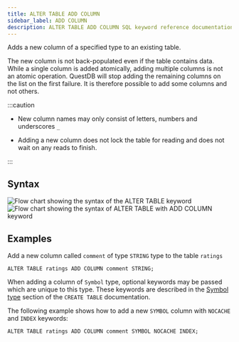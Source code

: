 ```yaml
---
title: ALTER TABLE ADD COLUMN
sidebar_label: ADD COLUMN
description: ALTER TABLE ADD COLUMN SQL keyword reference documentation.
---
```


Adds a new column of a specified type to an existing table.

The new column is not back-populated even if the table contains data. While a
single column is added atomically, adding multiple columns is not an atomic
operation. QuestDB will stop adding the remaining columns on the list on the
first failure. It is therefore possible to add some columns and not others.

:::caution

- New column names may only consist of letters, numbers and underscores `_`

- Adding a new column does not lock the table for reading and does not wait on
  any reads to finish.

:::

## Syntax

![Flow chart showing the syntax of the ALTER TABLE keyword](/img/docs/diagrams/alterTable.svg)
![Flow chart showing the syntax of ALTER TABLE with ADD COLUMN keyword](/img/docs/diagrams/alterTableAddColumn.svg)

## Examples

Add a new column called `comment` of type `STRING` type to the table `ratings`

```questdb-sql title="New column"
ALTER TABLE ratings ADD COLUMN comment STRING;
```

When adding a column of `Symbol` type, optional keywords may be passed which are
unique to this type. These keywords are described in the
[Symbol type](/docs/reference/sql/create-table/#symbol) section of the
`CREATE TABLE` documentation.

The following example shows how to add a new
`SYMBOL` column with `NOCACHE` and `INDEX` keywords:

```questdb-sql title="New symbol column"
ALTER TABLE ratings ADD COLUMN comment SYMBOL NOCACHE INDEX;
```

